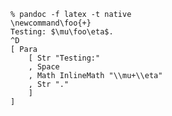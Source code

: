 ```
% pandoc -f latex -t native
\newcommand\foo{+}
Testing: $\mu\foo\eta$.
^D
[ Para
    [ Str "Testing:"
    , Space
    , Math InlineMath "\\mu+\\eta"
    , Str "."
    ]
]
```

<!-- It would be nice to handle this case, but I don't
know how:

```
% pandoc -f latex -t native
\newcommand{\vecx}{a + b}
$\hat\vecx$
^D
[Para [Math InlineMath "\\hat{a+b}"]]
```
-->

